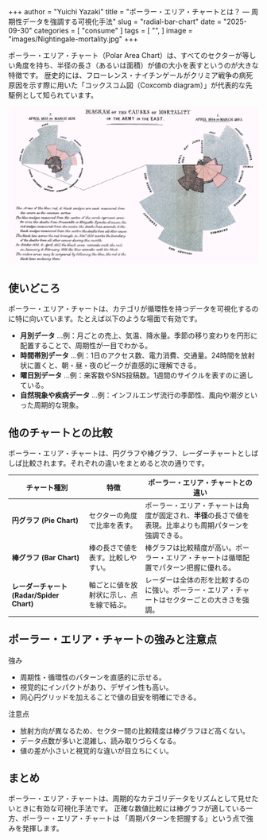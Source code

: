 +++
author = "Yuichi Yazaki"
title = "ポーラー・エリア・チャートとは？ ― 周期性データを強調する可視化手法"
slug = "radial-bar-chart"
date = "2025-09-30"
categories = [
    "consume"
]
tags = [
    "",
]
image = "images/Nightingale-mortality.jpg"
+++

ポーラー・エリア・チャート（Polar Area Chart）は、すべてのセクターが等しい角度を持ち、半径の長さ（あるいは面積）が値の大小を表すというのが大きな特徴です。
歴史的には、フローレンス・ナイチンゲールがクリミア戦争の病死原因を示す際に用いた「コックスコム図（Coxcomb diagram）」が代表的な先駆例として知られています。

<!--more-->





![コックスコム図](images/Nightingale-mortality.jpg)



## 使いどころ

ポーラー・エリア・チャートは、カテゴリが循環性を持つデータを可視化するのに特に向いています。たとえば以下のような場面で有効です。

- **月別データ** ...例：月ごとの売上、気温、降水量。季節の移り変わりを円形に配置することで、周期性が一目でわかる。
- **時間帯別データ** ...例：1日のアクセス数、電力消費、交通量。24時間を放射状に置くと、朝・昼・夜のピークが直感的に理解できる。
- **曜日別データ** ...例：来客数やSNS投稿数。1週間のサイクルを表すのに適している。
- **自然現象や疾病データ** ...例：インフルエンザ流行の季節性、風向や潮汐といった周期的な現象。



## 他のチャートとの比較

ポーラー・エリア・チャートは、円グラフや棒グラフ、レーダーチャートとしばしば比較されます。それぞれの違いをまとめると次の通りです。

| チャート種別 | 特徴 | ポーラー・エリア・チャートとの違い |
|--------------|------|--------------------|
| **円グラフ (Pie Chart)** | セクターの角度で比率を表す。 | ポーラー・エリア・チャートは角度が固定され、**半径**の長さで値を表現。比率よりも周期パターンを強調できる。 |
| **棒グラフ (Bar Chart)** | 棒の長さで値を表す。比較しやすい。 | 棒グラフは比較精度が高い。ポーラー・エリア・チャートは循環配置でパターン把握に優れる。 |
| **レーダーチャート (Radar/Spider Chart)** | 軸ごとに値を放射状に示し、点を線で結ぶ。 | レーダーは全体の形を比較するのに強い。ポーラー・エリア・チャートはセクターごとの大きさを強調。 |




## ポーラー・エリア・チャートの強みと注意点

強み
- 周期性・循環性のパターンを直感的に示せる。
- 視覚的にインパクトがあり、デザイン性も高い。
- 同心円グリッドを加えることで値の目安を明確にできる。

注意点
- 放射方向が異なるため、セクター間の比較精度は棒グラフほど高くない。
- データ点数が多いと混雑し、読み取りづらくなる。
- 値の差が小さいと視覚的な違いが目立ちにくい。



## まとめ

ポーラー・エリア・チャートは、周期的なカテゴリデータをリズムとして見せたいときに有効な可視化手法です。
正確な数値比較には棒グラフが適している一方、ポーラー・エリア・チャートは 「周期パターンを把握する」という点で強みを発揮します。

